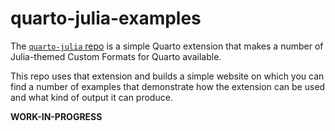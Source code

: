 # quarto-julia-examples

The [`quarto-julia` repo](https://github.com/pat-alt/quarto-julia) is a simple Quarto extension that makes a number of Julia-themed Custom Formats for Quarto available. 

This repo uses that extension and builds a simple website on which you can find a number of examples that demonstrate how the extension can be used and what kind of output it can produce. 

**WORK-IN-PROGRESS**